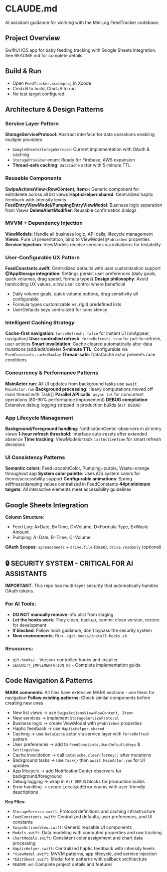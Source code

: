 # CLAUDE.md

AI assistant guidance for working with the MiniLog FeedTracker codebase.

## Project Overview

SwiftUI iOS app for baby feeding tracking with Google Sheets integration. See README.md for complete details.

## Build & Run

- Open `FeedTracker.xcodeproj` in Xcode
- Cmd+B to build, Cmd+R to run
- No test target configured

## Architecture & Design Patterns

### Service Layer Pattern
**StorageServiceProtocol**: Abstract interface for data operations enabling multiple providers
- `GoogleSheetsStorageService`: Current implementation with OAuth & caching
- `StorageProvider` enum: Ready for Firebase, AWS expansion
- **Thread-safe caching**: `DataCache` actor with 5-minute TTL

### Reusable Components
**SwipeActionsView<RowContent, Item>**: Generic component for edit/delete across all list views
**HapticHelper.shared**: Centralized haptic feedback with intensity levels
**FeedEntryViewModel/PumpingEntryViewModel**: Business logic separation from Views
**DeleteAlertModifier**: Reusable confirmation dialogs

### MVVM + Dependency Injection
**ViewModels**: Handle all business logic, API calls, lifecycle management
**Views**: Pure UI presentation, bind to ViewModel `@Published` properties  
**Service Injection**: ViewModels receive services via initializers for testability

### User-Configurable UX Pattern
**FeedConstants.swift**: Centralized defaults with user customization support
**@AppStorage integration**: Settings persist user preferences (daily goals, quick volumes, drag speed, formula types)
**Design philosophy**: Avoid hardcoding UX values, allow user control where beneficial
- Daily volume goals, quick volume buttons, drag sensitivity all configurable
- Formula types customizable vs. rigid predefined lists  
- UserDefaults keys centralized for consistency

### Intelligent Caching Strategy
**Cache-first navigation**: `forceRefresh: false` for instant UI (onAppear, navigation)
**User-controlled refresh**: `forceRefresh: true` for pull-to-refresh, user actions
**Smart invalidation**: Cache cleared automatically after data mutations (add/edit/delete)
**5-minute TTL**: Configurable via `FeedConstants.cacheMaxAge`
**Thread-safe**: DataCache actor prevents race conditions

### Concurrency & Performance Patterns
**MainActor.run**: All UI updates from background tasks use `await MainActor.run`
**Background processing**: Heavy computations moved off main thread with Task{}
**Parallel API calls**: `async let` for concurrent operations (80-90% performance improvement)
**DEBUG compilation**: Extensive debug logging stripped in production builds (`#if DEBUG`)

### App Lifecycle Management  
**Background/Foreground handling**: NotificationCenter observers in all entry views
**1-hour refresh threshold**: Interface auto-resets after extended absence
**Time tracking**: ViewModels track `lastActiveTime` for smart refresh decisions

### UI Consistency Patterns
**Semantic colors**: Feed=accentColor, Pumping=purple, Waste=orange throughout app
**System color palette**: Uses iOS system colors for theme/accessibility support
**Configurable animations**: Spring stiffness/damping values centralized in FeedConstants
**44pt minimum targets**: All interactive elements meet accessibility guidelines

## Google Sheets Integration

**Column Structure**:
- Feed Log: A=Date, B=Time, C=Volume, D=Formula Type, E=Waste Amount  
- Pumping: A=Date, B=Time, C=Volume

**OAuth Scopes**: `spreadsheets` + `drive.file` (base), `drive.readonly` (optional)

## 🔒 SECURITY SYSTEM - CRITICAL FOR AI ASSISTANTS

**IMPORTANT**: This repo has multi-layer security that automatically handles OAuth tokens.

### For AI Tools:
- **DO NOT manually remove** Info.plist from staging
- **Let the hooks work**: They clean, backup, commit clean version, restore for development  
- **If blocked**: Follow hook guidance, don't bypass the security system
- **New environments**: Run `./git-hooks/install-hooks.sh`

### Resources:
- `git-hooks/` - Version-controlled hooks and installer
- `SECURITY_IMPLEMENTATION.md` - Complete implementation guide

## Code Navigation & Patterns

**MARK comments**: All files have extensive MARK sections - use them for navigation
**Follow existing patterns**: Check similar components before creating new ones
- New list views → use `SwipeActionsView<RowContent, Item>` 
- New services → implement `StorageServiceProtocol`
- Business logic → create ViewModel with `@Published` properties
- Haptic feedback → use `HapticHelper.shared`
- Caching → use `DataCache` actor via service layer with `forceRefresh` pattern
- User preferences → add to `FeedConstants.UserDefaultsKeys` & `SettingsView`
- Cache invalidation → call `dataCache.clear(forKey:)` after mutations
- Background tasks → use `Task{}` then `await MainActor.run` for UI updates
- App lifecycle → add NotificationCenter observers for background/foreground
- Debug logging → wrap in `#if DEBUG` blocks for production builds
- Error handling → create LocalizedError enums with user-friendly descriptions

**Key Files**:
- `StorageService.swift`: Protocol definitions and caching infrastructure
- `FeedConstants.swift`: Centralized defaults, user preferences, and UI constants
- `SwipeActionsView.swift`: Generic reusable UI components
- `Models.swift`: Data modeling with computed properties and row tracking
- `ChartModels.swift`: Consistent color assignment and chart data processing
- `HapticHelper.swift`: Centralized haptic feedback with intensity levels
- `*ViewModel.swift`: MVVM patterns, app lifecycle, and service injection
- `*EditSheet.swift`: Modal form patterns with callback architecture
- `README.md`: Complete project details and features